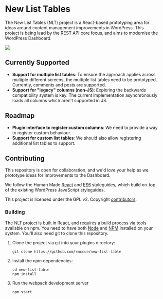 # New List Tables

The New List Tables (NLT) project is a React-based prototyping area for ideas around content management improvements in WordPress. This project is being lead by the REST API core focus, and aims to modernise the WordPress Dashboard.

<img src="http://i.imgur.com/r3n9Q8R.gif" />

## Currently Supported

* **Support for multiple list tables**: To ensure the approach applies across multiple different screens, the multiple list tables need to be prototyped. Currently, comments and posts are supported.
* **Support for "legacy" columns (non-JS)**: Exploring the backwards compatibility system is key. The current implementation asynchronously loads all columns which aren't supported in JS.

## Roadmap

* **Plugin interface to register custom columns**: We need to provide a way to register custom behaviour.
* **Support for custom list tables**: We should also allow registering additional list tables to support.


## Contributing

This repository is open for collaboration, and we'd love your help as we prototype ideas for improvements to the Dashboard.

We follow the Human Made [React](http://engineering.hmn.md/how-we-work/style/react/) and [ES6](http://engineering.hmn.md/how-we-work/style/es6/) styleguides, which build on-top of the existing WordPress JavaScript styleguides.

This project is licensed under the GPL v2. Copyright [contributors](https://github.com/rmccue/new-list-table/graphs/contributors).


### Building

The NLT project is built in React, and requires a build process via tools available on npm. You need to have both [Node](https://nodejs.org/) and [NPM](https://www.npmjs.com/) installed on your system. You'll also need git to clone this repository.

1. Clone the project via git into your plugins directory:

   ```
   git clone https://github.com/rmccue/new-list-table
   ```

2. Install the npm dependencies:

   ```
   cd new-list-table
   npm install
   ```

3. Run the webpack development server

   ```
   npm start
   ```
